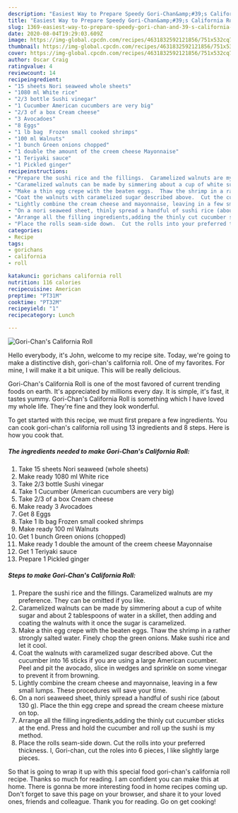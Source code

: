 ```yaml
---
description: "Easiest Way to Prepare Speedy Gori-Chan&amp;#39;s California Roll"
title: "Easiest Way to Prepare Speedy Gori-Chan&amp;#39;s California Roll"
slug: 1369-easiest-way-to-prepare-speedy-gori-chan-and-39-s-california-roll
date: 2020-08-04T19:29:03.609Z
image: https://img-global.cpcdn.com/recipes/4631832592121856/751x532cq70/gori-chans-california-roll-recipe-main-photo.jpg
thumbnail: https://img-global.cpcdn.com/recipes/4631832592121856/751x532cq70/gori-chans-california-roll-recipe-main-photo.jpg
cover: https://img-global.cpcdn.com/recipes/4631832592121856/751x532cq70/gori-chans-california-roll-recipe-main-photo.jpg
author: Oscar Craig
ratingvalue: 4
reviewcount: 14
recipeingredient:
- "15 sheets Nori seaweed whole sheets"
- "1080 ml White rice"
- "2/3 bottle Sushi vinegar"
- "1 Cucumber American cucumbers are very big"
- "2/3 of a box Cream cheese"
- "3 Avocadoes"
- "8 Eggs"
- "1 lb bag  Frozen small cooked shrimps"
- "100 ml Walnuts"
- "1 bunch Green onions chopped"
- "1 double the amount of the creem cheese Mayonnaise"
- "1 Teriyaki sauce"
- "1 Pickled ginger"
recipeinstructions:
- "Prepare the sushi rice and the fillings.  Caramelized walnuts are my preference.  They can be omitted if you like."
- "Caramelized walnuts can be made by simmering about a cup of white sugar and about 2 tablespoons of water in a skillet, then adding and coating the walnuts with it once the sugar is caramelized."
- "Make a thin egg crepe with the beaten eggs.  Thaw the shrimp in a rather strongly salted water.  Finely chop the green onions.  Make sushi rice and let it cool."
- "Coat the walnuts with caramelized sugar described above.  Cut the cucumber into 16 sticks if you are using a large American cucumber.  Peel and pit the avocado, slice in wedges and sprinkle on some vinegar to prevent it from browning."
- "Lightly combine the cream cheese and mayonnaise, leaving in a few small lumps. These procedures will save your time."
- "On a nori seaweed sheet, thinly spread a handful of sushi rice (about 130 g).  Place the thin egg crepe and spread the cream cheese mixture on top."
- "Arrange all the filling ingredients,adding the thinly cut cucumber sticks at the end.  Press and hold the cucumber and roll up the sushi is my method."
- "Place the rolls seam-side down.  Cut the rolls into your preferred thickness.  I, Gori-chan, cut the roles into 6 pieces, I like slightly large pieces."
categories:
- Recipe
tags:
- gorichans
- california
- roll

katakunci: gorichans california roll 
nutrition: 116 calories
recipecuisine: American
preptime: "PT31M"
cooktime: "PT32M"
recipeyield: "1"
recipecategory: Lunch

---
```



![Gori-Chan&#39;s California Roll](https://img-global.cpcdn.com/recipes/4631832592121856/751x532cq70/gori-chans-california-roll-recipe-main-photo.jpg)

Hello everybody, it's John, welcome to my recipe site. Today, we're going to make a distinctive dish, gori-chan&#39;s california roll. One of my favorites. For mine, I will make it a bit unique. This will be really delicious.

Gori-Chan&#39;s California Roll is one of the most favored of current trending foods on earth. It's appreciated by millions every day. It is simple, it's fast, it tastes yummy. Gori-Chan&#39;s California Roll is something which I have loved my whole life. They're fine and they look wonderful.




To get started with this recipe, we must first prepare a few ingredients. You can cook gori-chan&#39;s california roll using 13 ingredients and 8 steps. Here is how you cook that.

<!--inarticleads1-->

##### The ingredients needed to make Gori-Chan&#39;s California Roll:

1. Take 15 sheets Nori seaweed (whole sheets)
1. Make ready 1080 ml White rice
1. Take 2/3 bottle Sushi vinegar
1. Take 1 Cucumber (American cucumbers are very big)
1. Take 2/3 of a box Cream cheese
1. Make ready 3 Avocadoes
1. Get 8 Eggs
1. Take 1 lb bag  Frozen small cooked shrimps
1. Make ready 100 ml Walnuts
1. Get 1 bunch Green onions (chopped)
1. Make ready 1 double the amount of the creem cheese Mayonnaise
1. Get 1 Teriyaki sauce
1. Prepare 1 Pickled ginger




<!--inarticleads2-->

##### Steps to make Gori-Chan&#39;s California Roll:

1. Prepare the sushi rice and the fillings.  Caramelized walnuts are my preference.  They can be omitted if you like.
1. Caramelized walnuts can be made by simmering about a cup of white sugar and about 2 tablespoons of water in a skillet, then adding and coating the walnuts with it once the sugar is caramelized.
1. Make a thin egg crepe with the beaten eggs.  Thaw the shrimp in a rather strongly salted water.  Finely chop the green onions.  Make sushi rice and let it cool.
1. Coat the walnuts with caramelized sugar described above.  Cut the cucumber into 16 sticks if you are using a large American cucumber.  Peel and pit the avocado, slice in wedges and sprinkle on some vinegar to prevent it from browning.
1. Lightly combine the cream cheese and mayonnaise, leaving in a few small lumps. These procedures will save your time.
1. On a nori seaweed sheet, thinly spread a handful of sushi rice (about 130 g).  Place the thin egg crepe and spread the cream cheese mixture on top.
1. Arrange all the filling ingredients,adding the thinly cut cucumber sticks at the end.  Press and hold the cucumber and roll up the sushi is my method.
1. Place the rolls seam-side down.  Cut the rolls into your preferred thickness.  I, Gori-chan, cut the roles into 6 pieces, I like slightly large pieces.




So that is going to wrap it up with this special food gori-chan&#39;s california roll recipe. Thanks so much for reading. I am confident you can make this at home. There is gonna be more interesting food in home recipes coming up. Don't forget to save this page on your browser, and share it to your loved ones, friends and colleague. Thank you for reading. Go on get cooking!
